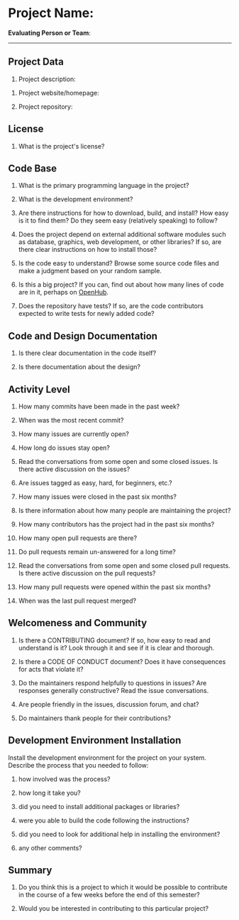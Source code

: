 # Project Name:  <!-- replace with the project name -->   



**Evaluating Person or Team**:
<!-- list your first name and github user-name-->

---

## Project Data

1. Project description: <br>
<!--
What is the purpose of this project? What does the code do? What type of users
does it have?
-->

1. Project website/homepage:

1. Project repository:



## License

1. What is the project's license? <br>
<!--
In most repositories there will be a file named LICENSE or something similar in
the root level of the repository. This is the one to examine. There may be
different licenses on specific files, but the project will have a main license.
-->



## Code Base


1. What is the primary programming language in the project?

1. What is the development environment? <br>
	<!--
	For example, is it Gnu C++ on Linux?
	Is it a Windows 10 application? Does one need to develop in a virtual machine?
	-->

1. Are there instructions for how to download, build, and install? How easy is it
to find them? Do they seem easy (relatively speaking) to follow? <br>

1. Does the project depend on external additional software modules such as
database,  graphics, web development, or other libraries? If so, are there clear instructions on how to install those? <br>

1. Is the code easy to understand? Browse some source code files and make
a judgment based on your random sample. <br>

1. Is this a big project? If you can, find out about how many lines of code
are in it, perhaps on [OpenHub](https://www.openhub.net/). <br>

1. Does the repository have tests? If so, are the code contributors expected to write tests for newly added code? <br>



## Code and Design Documentation
1. Is there clear documentation in the code itself? <br>

1. Is there documentation about the design?  <br>


## Activity Level


1. How many commits have been made in the past week? <br>

1. When was the most recent commit? <br>

1. How many issues are currently open? <br>

1. How long do issues stay open? <br>
	<!--
	Take the five closed issues (they can be most recently closed or a sample distributed over time) and look at when each was first reported.
	Compute the number of days that each was open and take the average.
	-->

1. Read the conversations from some open and some closed issues. Is there active discussion on the issues? <br>

1. Are issues tagged as easy, hard, for beginners, etc.? <br>

1. How many issues were closed in the past six months? <br>

1. Is there information about how many people are maintaining the project? <br>

1. How many contributors has the project had in the past six months? <br>

1. How many open pull requests are there? <br>

1. Do pull requests remain un-answered for a long time? <br>
	<!--
	Look at the closed pull requests to see how long they stayed open.
	Take the five closed pull requests  (they can be most recently closed or a sample distributed over time) and look at when each was first created.
	Compute the number of days that each was open and take the average.
	-->

1. Read the conversations from some open and some closed pull requests.  Is there active discussion on the pull requests? <br>

1. How many pull requests were opened within the past six months? <br>

1. When was the last  pull request  merged? <br>

## Welcomeness and Community

1. Is there a CONTRIBUTING document? If so, how easy to read and understand is it?
Look through it and see if it is clear and thorough. <br>

1. Is there a CODE OF CONDUCT document? Does it have consequences for acts that
violate it? <br>

1. Do the maintainers respond helpfully to questions in issues?
Are responses generally constructive? Read the issue conversations. <br>

1. Are people friendly in the issues, discussion forum, and chat? <br>

1. Do maintainers thank people for their contributions? <br>


## Development Environment Installation

Install the development environment for the project on your system.
Describe the process that you needed to follow:

1. how involved was the process? <br>

1. how long it take you? <br>

1. did you need to install additional packages or libraries? <br>

1. were you able to build the code following the instructions? <br>

1. did you need to look for additional help in installing the environment? <br>

1. any other comments? <br>




## Summary
1. Do you think  this is a project to which it would be possible to contribute
in the course of a few weeks before the end of this semester? <br>
	<!--
	Explain your position. Do NOT simply say 'yes or 'no'.
	-->

1. Would you be interested in contributing to this particular project? <br>
	<!--
	Explain why you would or would not be interested in contributing to this project. Do NOT simply say 'yes or 'no'.
	-->


